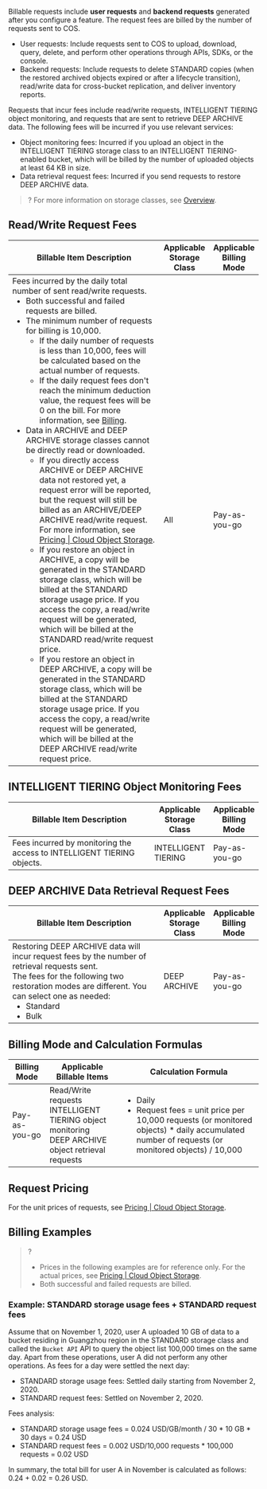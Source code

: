 Billable requests include **user requests** and **backend requests** generated after you configure a feature. The request fees are billed by the number of requests sent to COS.

- User requests: Include requests sent to COS to upload, download, query, delete, and perform other operations through APIs, SDKs, or the console.
- Backend requests: Include requests to delete STANDARD copies (when the restored archived objects expired or after a lifecycle transition), read/write data for cross-bucket replication, and deliver inventory reports.

Requests that incur fees include read/write requests, INTELLIGENT TIERING object monitoring, and requests that are sent to retrieve DEEP ARCHIVE data. The following fees will be incurred if you use relevant services:
- Object monitoring fees: Incurred if you upload an object in the INTELLIGENT TIERING storage class to an INTELLIGENT TIERING-enabled bucket, which will be billed by the number of uploaded objects at least 64 KB in size.
- Data retrieval request fees: Incurred if you send requests to restore DEEP ARCHIVE data.


>? For more information on storage classes, see [Overview](https://intl.cloud.tencent.com/document/product/436/30925).
> 

## Read/Write Request Fees

<table>
<thead>
<tr><th style="width: 65%;">Billable Item Description</th><th style="width: 16%;">Applicable Storage Class</th><th style="width: 19%;">Applicable Billing Mode</th></tr>
</thead>
<tbody>
<tr>
<td>Fees incurred by the daily total number of sent read/write requests. <ul  style="margin: 0;"><li>Both successful and failed requests are billed. </li><li>The minimum number of requests for billing is 10,000. </li><ul style="margin: 0;"><li>If the daily number of requests is less than 10,000, fees will be calculated based on the actual number of requests. </li><li>If the daily request fees don't reach the minimum deduction value, the request fees will be 0 on the bill. For more information, see <a href="https://intl.cloud.tencent.com/document/product/436/10373">Billing</a>. </li></ul></li><li>Data in ARCHIVE and DEEP ARCHIVE storage classes cannot be directly read or downloaded. <ul style="margin: 0;"><li>If you directly access ARCHIVE or DEEP ARCHIVE data not restored yet, a request error will be reported, but the request will still be billed as an ARCHIVE/DEEP ARCHIVE read/write request. For more information, see <a href="https://buy.intl.cloud.tencent.com/price/cos?lang=en&pg=">Pricing | Cloud Object Storage</a>. </li><li>If you restore an object in ARCHIVE, a copy will be generated in the STANDARD storage class, which will be billed at the STANDARD storage usage price. If you access the copy, a read/write request will be generated, which will be billed at the STANDARD read/write request price. </li><li>If you restore an object in DEEP ARCHIVE, a copy will be generated in the STANDARD storage class, which will be billed at the STANDARD storage usage price. If you access the copy, a read/write request will be generated, which will be billed at the DEEP ARCHIVE read/write request price. </li></ul></td>
<td>All</td>
<td>Pay-as-you-go</td>
</tr>
</tbody></table>


## INTELLIGENT TIERING Object Monitoring Fees

<table>
<thead>
<tr><th style="width: 65%;">Billable Item Description</th><th style="width: 16%;">Applicable Storage Class</th><th style="width: 19%;">Applicable Billing Mode</th></tr>
</thead>
<tbody>
<tr>
<td>Fees incurred by monitoring the access to INTELLIGENT TIERING objects.</td>
<td>INTELLIGENT TIERING</td>
<td>Pay-as-you-go</td>
</tr>
</tbody></table>

## DEEP ARCHIVE Data Retrieval Request Fees

<table>
<thead>
<tr><th style="width: 65%;">Billable Item Description</th><th style="width: 16%;">Applicable Storage Class</th><th style="width: 19%;">Applicable Billing Mode</th></tr>
</thead>
<tbody><tr>
<td>Restoring DEEP ARCHIVE data will incur request fees by the number of retrieval requests sent.<br/>The fees for the following two restoration modes are different. You can select one as needed:<ul  style="margin: 0;"><li>Standard</li><li>Bulk</li></ul></td>
<td>DEEP ARCHIVE</td>
<td>Pay-as-you-go</td>
</tr>
</tbody></table>


## Billing Mode and Calculation Formulas

| Billing Mode  | Applicable Billable Items | Calculation Formula |
|-----|--------|------|
|  Pay-as-you-go   |    Read/Write requests </br> INTELLIGENT TIERING object monitoring </br> DEEP ARCHIVE object retrieval requests  </br>      |  <ul  style="margin: 0;"><li>Daily </li><li>Request fees = unit price per 10,000 requests (or monitored objects) * daily accumulated number of requests (or monitored objects) / 10,000 </li></ul>       |


## Request Pricing

For the unit prices of requests, see [Pricing | Cloud Object Storage](https://buy.intl.cloud.tencent.com/price/cos?lang=en&pg=).

## Billing Examples

>?
> - Prices in the following examples are for reference only. For the actual prices, see [Pricing | Cloud Object Storage](https://buy.intl.cloud.tencent.com/price/cos?lang=en&pg=).
> - Both successful and failed requests are billed.


### Example: STANDARD storage usage fees + STANDARD request fees

Assume that on November 1, 2020, user A uploaded 10 GB of data to a bucket residing in Guangzhou region in the STANDARD storage class and called the `Bucket API` API to query the object list 100,000 times on the same day. Apart from these operations, user A did not perform any other operations. As fees for a day were settled the next day:

- STANDARD storage usage fees: Settled daily starting from November 2, 2020.
- STANDARD request fees: Settled on November 2, 2020.

Fees analysis:

- STANDARD storage usage fees = 0.024 USD/GB/month / 30 * 10 GB * 30 days = 0.24 USD
- STANDARD request fees = 0.002 USD/10,000 requests * 100,000 requests = 0.02 USD


In summary, the total bill for user A in November is calculated as follows: 0.24 + 0.02 = 0.26 USD.
